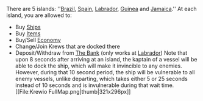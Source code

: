 There are 5 islands: ''[Brazil](./Brazil.md), [Spain](./Spain.md), [Labrador](./Labrador.md), [Guinea](./Guinea.md) and [Jamaica](./Jamaica.md).'' At each island, you are allowed to:
* Buy [Ships](./Ships.md)
* Buy [Items](./Items.md)
* Buy/Sell [Economy](./Goods.md)
* Change/Join Krews that are docked there
* Deposit/Withdraw from [The Bank](./The_Bank.md) (only works at [Labrador](./Labrador.md))
Note that upon 8 seconds after arriving at an island, the kaptain of a vessel will be able to dock the ship, which will make it invincible to any enemies. However, during that 10 second period, the ship will be vulnerable to all enemy vessels, unlike departing, which takes either 5 or 25 seconds instead of 10 seconds and is invulnerable during that wait time.
[[File:Krewio FullMap.png|thumb|321x296px]]